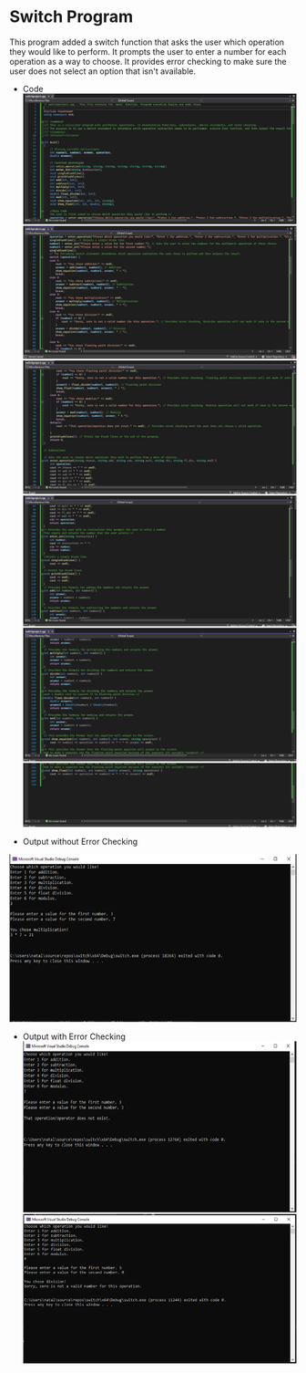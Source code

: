 # Switch Program

This program added a switch function that asks the user which operation they would like to perform. It prompts the user to enter a number for each operation as a way to choose. It provides error checking to make sure the user does not select an option that isn't available.

* Code
![Image1](Images/switch1.JPG)
![Image2](Images/switch2.JPG)
![Image3](Images/switch3.JPG)
![Image4](Images/switch4.JPG)
![Image5](Images/switch5.JPG)
![Image6](Images/switch6.JPG)

* Output without Error Checking

![Image7](Images/switchcalc1.png)

* Output with Error Checking
![Image8](Images/switchcalc2.png)
![Image9](Images/switchcalc3.png)

